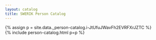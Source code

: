 ```yaml
---
layout: catalog
title: SWERIK Person Catalog
---
```

{% assign p = site.data._person-catalog.i-JtUfuJWavFh2EVRFXrJZTC %}
{% include person-catalog.html p=p %}

